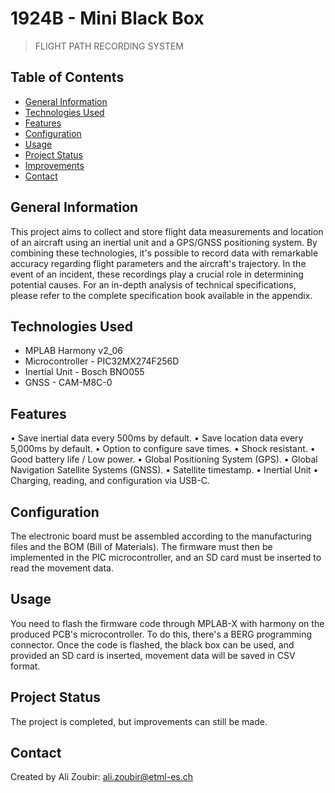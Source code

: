 # 1924B - Mini Black Box
> FLIGHT PATH RECORDING SYSTEM

## Table of Contents
* [General Information](#general-information)
* [Technologies Used](#technologies-used)
* [Features](#features)
* [Configuration](#configuration)
* [Usage](#usage)
* [Project Status](#project-status)
* [Improvements](#improvements)
* [Contact](#contact)
<!-- * [License](#license) -->

## General Information
This project aims to collect and store flight data measurements and location of an aircraft using an inertial unit and a GPS/GNSS positioning system. By combining these technologies, it's possible to record data with remarkable accuracy regarding flight parameters and the aircraft's trajectory. In the event of an incident, these recordings play a crucial role in determining potential causes. For an in-depth analysis of technical specifications, please refer to the complete specification book available in the appendix.
<!-- You don't have to answer all the questions - just the ones relevant to your project. -->

## Technologies Used
- MPLAB Harmony v2_06
- Microcontroller - PIC32MX274F256D
- Inertial Unit - Bosch BNO055
- GNSS - CAM-M8C-0

## Features
• Save inertial data every 500ms by default.
• Save location data every 5,000ms by default.
• Option to configure save times.
• Shock resistant.
• Good battery life / Low power.
• Global Positioning System (GPS).
• Global Navigation Satellite Systems (GNSS).
• Satellite timestamp.
• Inertial Unit
• Charging, reading, and configuration via USB-C.

## Configuration
The electronic board must be assembled according to the manufacturing files and the BOM (Bill of Materials). The firmware must then be implemented in the PIC microcontroller, and an SD card must be inserted to read the movement data.

## Usage
You need to flash the firmware code through MPLAB-X with harmony on the produced PCB's microcontroller. To do this, there's a BERG programming connector. Once the code is flashed, the black box can be used, and provided an SD card is inserted, movement data will be saved in CSV format.

## Project Status
The project is completed, but improvements can still be made.

## Contact
Created by Ali Zoubir: ali.zoubir@etml-es.ch
